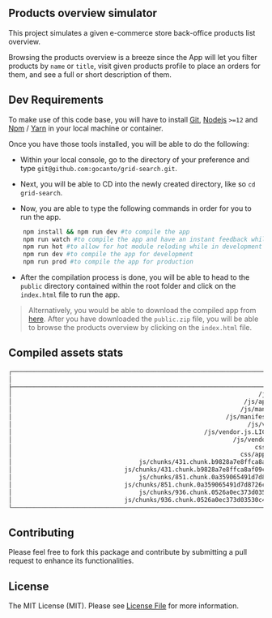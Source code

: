 ## Products overview simulator

This project simulates a given e-commerce store back-office products list overview.

Browsing the products overview is a breeze since the App will let you filter products 
by `name` or `title`, visit given products profile to place an orders for them, and see a 
full or short description of them.

## Dev Requirements

To make use of this code base, you will have to install [Git](https://git-scm.com/), 
[Nodejs](https://nodejs.org/en/) `>=12` and [Npm](https://www.npmjs.com/) / [Yarn](https://yarnpkg.com/) in your local machine or container.

Once you have those tools installed, you will be able to do the following:

- Within your local console, go to the directory of your preference and type 
  `git@github.com:gocanto/grid-search.git`.
  
- Next, you will be able to CD into the newly created directory, like so `cd grid-search`.

- Now, you are able to type the following commands in order for you to run the app.
```bash
    npm install && npm run dev #to compile the app    
    npm run watch #to compile the app and have an instant feedback while developping
    npm run hot #to allow for hot module reloding while in development mode
    npm run dev #to compile the app for development
    npm run prod #to compile the app for production
```    

- After the compilation process is done, you will be able to head to the `public` directory
contained within the root folder and click on the `index.html` file to run the app.

> Alternatively, you would be able to download the compiled app from [here](https://github.com/gocanto/grid-search/blob/main/dist/public.zip).
> After you have downloaded the `public.zip` file, you will be able to browse the products overview by clicking on the `index.html` file.

## Compiled assets stats

```bash
┌───────────────────────────────────────────────────────────────────────────────┬───────────┐
│                                                                          File │ Size      │
├───────────────────────────────────────────────────────────────────────────────┼───────────┤
│                                                                    /js/app.js │ 1.71 MiB  │
│                                                                /js/app.js.map │ 3.42 MiB  │
│                                                               /js/manifest.js │ 2.7 KiB   │
│                                                           /js/manifest.js.map │ 15.1 KiB  │
│                                                                 /js/vendor.js │ 91.9 KiB  │
│                                                     /js/vendor.js.LICENSE.txt │ 87 bytes  │
│                                                             /js/vendor.js.map │ 486 KiB   │
│                                                                   css/app.css │ 4.75 KiB  │
│                                                               css/app.css.map │ 1.9 KiB   │
│                                   js/chunks/431.chunk.b9828a7e8ffca8af09ca.js │ 28.6 KiB  │
│                               js/chunks/431.chunk.b9828a7e8ffca8af09ca.js.map │ 24.2 KiB  │
│                                   js/chunks/851.chunk.0a359065491d7d8726cc.js │ 796 bytes │
│                               js/chunks/851.chunk.0a359065491d7d8726cc.js.map │ 3 KiB     │
│                                   js/chunks/936.chunk.0526a0ec373d03530c41.js │ 1.34 KiB  │
│                               js/chunks/936.chunk.0526a0ec373d03530c41.js.map │ 6.49 KiB  │
└───────────────────────────────────────────────────────────────────────────────┴───────────┘
```

## Contributing

Please feel free to fork this package and contribute by submitting a pull request to enhance 
its functionalities.

## License

The MIT License (MIT). Please see [License File](https://github.com/gocanto/grid-search/blob/main/LICENSE) for more information.
